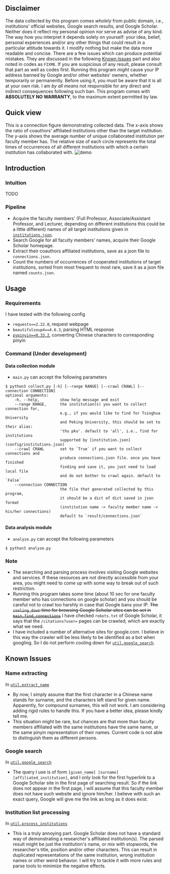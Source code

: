 ## Disclaimer
The data collected by this program comes *wholely* from public domain, i.e., institutions' official websites, Google search results, and
Google Scholar. Neither does it reflect my personal opinion nor serve as advise of any kind. The way how you interpret it
depends solely on yourself: your idea, belief, personal experiences and/or any other things that could result in a particular
attitude towards it. I modify nothing but make the data more readable and concise. There are a few issues which can produce potential
mistakes. They are discussed in the following [Known Issues](#Known-Issues) part and also noted in codes as `FIXME`. If you are suspicious of any result, please consult that part as well as codes first. Running this program *might* cause your IP address banned by Google and/or other websites' owners, whether temporarily or permanently. Before using it, you must be aware that it is all at your own risk. I am *by all means* not responsible for any direct and indirect consequences following such ban. This program comes with **ABSOLUTELY NO WARRANTY**, to the maximum extent permitted by law.

## Quick view
This is a connection figure demonstrating collected data. The x-axis shows the ratio of coauthors' affiliated institutions other than the target institution. The y-axis shows the average number of unique collaborated institution per faculty member has. The relative size of each circle represents the total times of occurrences of all different institutions with which a certain institution has collaborated with.
![demo](result/demo.png)
## Introduction
### Intuition
TODO
### Pipeline
- Acquire the faculty members' (Full Professor, Associate/Assistant Professor, and Lecturer, depending on different institutions
  this could be a little different) names of all target institutions given in [`institutions.json`](config/institutions.json).
- Search Google for all faculty members' names, acquire their Google Scholar homepage.
- Extract their coauthors affiliated institutions, save as a json file to `connections.json`.
- Count the numbers of occurrences of cooperated institutions of target institutions, sorted from most frequent to most rare, save it as a json file named `counts.json`.

## Usage
### Requirements
I have tested with the following config
- `requests==2.22.0`, request webpage
- `beautifulsoup4==4.6.3`, parsing HTML response
- [`pypinyin==0.33.2`](https://github.com/mozillazg/python-pinyin), converting Chinese characters to corresponding pinyin
### Command (Under development)
#### Data collection module
- `main.py` can accept the following parameters
```
$ python3 collect.py [-h] [--range RANGE] [--crawl CRAWL] [--connection CONNECTION]
optional arguments:
    -h, --help,         show help message and exit
    --range RANGE,      the institution(s) you want to collect connection for,
                        e.g., if you would like to find for Tsinghua University
                        and Peking University, this should be set to their alias:
                        'thu pku'. default to 'all', i.e., find for institutions
                        supported by [institution.json](config/institutions.json)
    --crawl CRAWL       set to `True` if you want to collect connections and
                        produce connections.json file. once you have finished
                        finding and save it, you just need to load local file
                        and do not bother to crawl again. default to `False`
    --connection CONNECTION
                        the file that generated collected by this program,
                        it should be a dict of dict saved in json format 
                        (institution name -> faculty member name -> his/her connections)
                        default to `result/connections.json`
```

#### Data analysis module
- `analyze.py` can accept the following parameters
```
$ python3 analyze.py
```

### Note
- The searching and parsing process involves visiting Google websites and services. If these resources are not directly accessible from your area, you might need to come up with some way to break out of such restriction.
- Running this program takes some time (about 10 sec for one faculty member who has connections on google scholar) and you should be careful not to crawl too harshly in case that Google bans your IP. <del>The `cooling_down` time for browsing Google Scholar sites can be set in [`main.find_connections`](src/main.py)</del> I have checked `robots.txt` of Google Scholar, it says that the `/citations?user=` pages can be crawled, which are exactly what we need.
- I have included a number of alternative sites for google.com. I believe in this way the crawler will be less likely to be identified as a bot when googling. So I do not perform cooling down for [`util.google_search`](src/util.py).

## Known Issues
### Name extracting
In [`util.extract_name`](src/util.py)
- By now, I simply assume that the first character in a Chinese name stands for surname, and the characters left stand for given name.
Apparently, for compound surnames, this will not work. I am considering adding rigid rules to handle this. If you have a better idea, please kindly tell me.
- This situation might be rare, but chances are that more than faculty members affiliated with the same institutions have the same name, or the same pinyin representation of their names. Current code is not able to distinguish them as different persons.
### Google search
In [`util.google_search`](src/util.py)
- The query I use is of form `[given_name] [surname] [affiliated_institution]`, and I only look for the first hyperlink to a Google Scholar site in the first page of searching result. So if the link does not appear in the first page, I will assume that this faculty member does not have such website and ignore him/her. I believe with such an exact query, Google will give me the link as long as it does exist.
### Institution list processing
In [`util.process_institutions`](src/util.py)
- This is a truly annoying part. Google Scholar does not have a standard way of demonstrating a researcher's affiliated institution(s). The parsed result might be just the institution's name, or mix with stopwords, the researcher's title, position and/or other characters. This can result in duplicated representations of the same institution, wrong institution names or other weird behavior. I will try to tackle it with more rules and parse tools to minimize the negative effects.